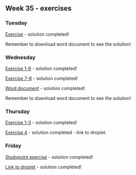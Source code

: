 ## Week 35 - exercises 

### Tuesday

[Exercise](https://github.com/amandajuhl95/week35/blob/master/tuesday/Fundamental%20Network%20Topics-solution.docx) - solution completed! 

Remember to download word document to see the solution!

### Wednesday

[Exercise 1-6](https://github.com/amandajuhl95/week35/tree/master/wednesday/wednesdayexercise1to6) - solution completed!

[Exercise 7-8](https://github.com/amandajuhl95/week34/tree/master/tuesday/ex-2-3/names) - solution completed!

[Word document]() - solution completed!

Remember to download word document to see the solution!

### Thursday

[Exercise 1-3](https://github.com/amandajuhl95/week34/tree/master/thursday/ex-1-4) - solution completed!

[Exercise 4](http://167.71.58.2:8080/week1day4/api/employee) - solution completed - link to droplet. 

### Friday

[Studypoint exercise](https://github.com/amandajuhl95/week34/tree/master/friday/studypoint_exercise) - solution completed!

[Link to droplet](http://167.71.58.2:8080/studypointexercise/api/bankcustomer) - solution completed!
